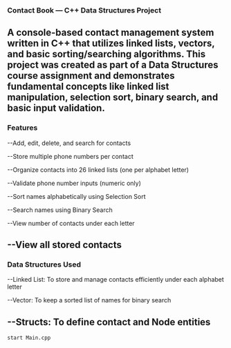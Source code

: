 ### Contact Book — C++ Data Structures Project
A console-based contact management system written in C++ that utilizes linked lists, vectors, and basic sorting/searching algorithms. This project was created as part of a Data Structures course assignment and demonstrates fundamental concepts like linked list manipulation, selection sort, binary search, and basic input validation.
---
### Features
--Add, edit, delete, and search for contacts

--Store multiple phone numbers per contact

--Organize contacts into 26 linked lists (one per alphabet letter)

--Validate phone number inputs (numeric only)

--Sort names alphabetically using Selection Sort

--Search names using Binary Search

--View number of contacts under each letter

--View all stored contacts
---
### Data Structures Used
--Linked List: To store and manage contacts efficiently under each alphabet letter

--Vector<string>: To keep a sorted list of names for binary search

--Structs: To define contact and Node entities
---
```bash
start Main.cpp
